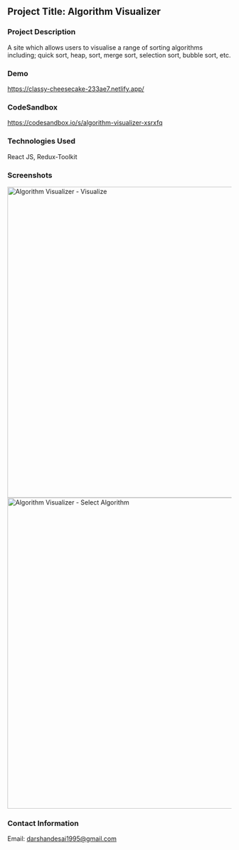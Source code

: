 ## Project Title: Algorithm Visualizer

### Project Description
A site which allows users to visualise a range of sorting algorithms including; quick sort, heap, sort, merge sort, selection sort, bubble sort, etc.

### Demo
https://classy-cheesecake-233ae7.netlify.app/

### CodeSandbox
https://codesandbox.io/s/algorithm-visualizer-xsrxfq

### Technologies Used
React JS, Redux-Toolkit

### Screenshots
<img width="700" alt="Algorithm Visualizer - Visualize" src="https://github.com/darshandesai1095/algorithms-visualization/assets/43254178/6047d760-ccc7-4eb2-8ba3-e14b2c6c90f9">
<img width="700" alt="Algorithm Visualizer - Select Algorithm" src="https://github.com/darshandesai1095/algorithms-visualization/assets/43254178/8fdf9cda-fefa-4821-8fad-1bb70ac9bfef">

### Contact Information
Email: darshandesai1995@gmail.com
